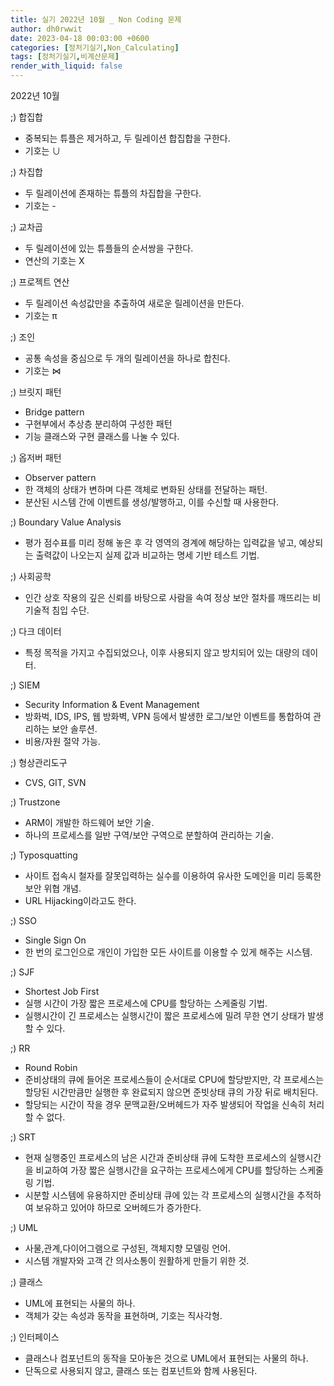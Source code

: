 ```yaml
---
title: 실기 2022년 10월 _ Non Coding 문제 
author: dh0rwwit
date: 2023-04-18 00:03:00 +0600
categories: [정처기실기,Non_Calculating]
tags: [정처기실기,비계산문제]
render_with_liquid: false
---
```



2022년 10월

;) 합집합
- 중복되는 튜플은 제거하고, 두 릴레이션 합집합을 구한다.
- 기호는 ∪


;) 차집합
- 두 릴레이션에 존재하는 튜플의 차집합을 구한다.
- 기호는 -


;) 교차곱 
- 두 릴레이션에 있는 튜플들의 순서쌍을 구한다.
- 연산의 기호는 Х


;) 프로젝트 연산
- 두 릴레이션 속성값만을 추출하여 새로운 릴레이션을 만든다.
- 기호는 π


;) 조인
- 공통 속성을 중심으로 두 개의 릴레이션을 하나로 합친다.
- 기호는 ⋈


;) 브릿지 패턴
- Bridge pattern
- 구현부에서 추상층 분리하여 구성한 패턴
- 기능 클래스와 구현 클래스를 나눌 수 있다.


;) 옵저버 패턴
- Observer pattern
- 한 객체의 상태가 변하며 다른 객체로 변화된 상태를 전달하는 패턴.
- 분산된 시스템 간에 이벤트를 생성/발행하고, 이를 수신할 때 사용한다.


;) Boundary Value Analysis
- 평가 점수표를 미리 정해 놓은 후 각 영역의 경계에 해당하는 입력값을 넣고, 예상되는 출력값이 나오는지 실제 값과 비교하는 명세 기반 테스트 기법.


;) 사회공학
- 인간 상호 작용의 깊은 신뢰를 바탕으로 사람을 속여 정상 보안 절차를 깨뜨리는 비 기술적 침입 수단.


;) 다크 데이터
- 특정 목적을 가지고 수집되었으나, 이후 사용되지 않고 방치되어 있는 대량의 데이터.


;) SIEM
- Security Information & Event Management
- 방화벅, IDS, IPS, 웹 방화벽, VPN 등에서 발생한 로그/보안 이벤트를 통합하여 관리하는 보안 솔루션.
- 비용/자원 절약 가능.


;) 형상관리도구
- CVS, GIT, SVN


;) Trustzone
- ARM이 개발한 하드웨어 보안 기술.
- 하나의 프로세스를 일반 구역/보안 구역으로 분할하여 관리하는 기술.


;) Typosquatting
- 사이트 접속시 철자를 잘못입력하는 실수를 이용하여 유사한 도메인을 미리 등록한 보안 위협 개념.
- URL Hijacking이라고도 한다.


;) SSO
- Single Sign On
- 한 번의 로그인으로 개인이 가입한 모든 사이트를 이용할 수 있게 해주는 시스템.


;) SJF
- Shortest Job First
- 실행 시간이 가장 짧은 프로세스에 CPU를 할당하는 스케줄링 기법.
- 실행시간이 긴 프로세스는 실행시간이 짧은 프로세스에 밀려 무한 연기 상태가 발생할 수 있다.


;) RR
- Round Robin
- 준비상태의 큐에 들어온 프로세스들이 순서대로 CPU에 할당받지만, 각 프로세스는 할당된 시간만큼만 실행한 후 완료되지 않으면 준빗상태 큐의 가장 뒤로 배치된다.
- 할당되는 시간이 작을 경우 문맥교환/오버헤드가 자주 발생되어 작업을 신속히 처리할 수 없다.


;) SRT
- 현재 실행중인 프로세스의 남은 시간과 준비상태 큐에 도착한 프로세스의 실행시간을 비교하여 가장 짧은 실행시간을 요구하는 프로세스에게 CPU를 할당하는 스케줄링 기법.
- 시분할 시스템에 유용하지만 준비상태 큐에 있는 각 프로세스의 실행시간을 추적하여 보유하고 있어야 하므로 오버헤드가 증가한다.


;) UML
- 사물,관계,다이어그램으로 구성된, 객체지향 모델링 언어.
- 시스템 개발자와 고객 간 의사소통이 원활하게 만들기 위한 것.


;) 클래스
- UML에 표현되는 사물의 하나.
- 객체가 갖는 속성과 동작을 표현하며, 기호는 직사각형.


;) 인터페이스
- 클래스나 컴포넌트의 동작을 모아놓은 것으로 UML에서 표현되는 사물의 하나.
- 단독으로 사용되지 않고, 클래스 또는 컴포넌트와 함께 사용된다.
